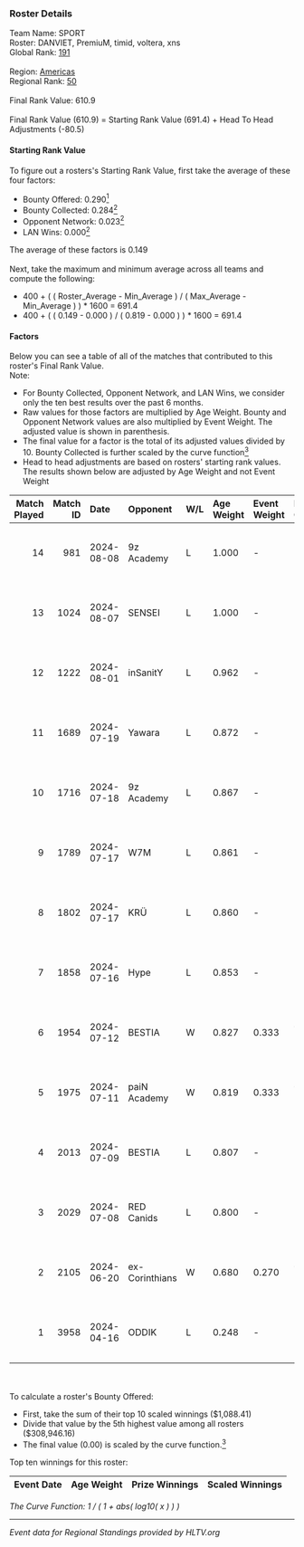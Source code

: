 ### Roster Details<br />
Team Name: SPORT<br />
Roster: DANVIET, PremiuM, timid, voltera, xns<br />
Global Rank: [191](../../standings_global_2024_09_06.md)<br />
<br />
Region: [Americas]( ../../standings_americas_2024_09_06.md)<br />
Regional Rank: [50]( ../../standings_americas_2024_09_06.md)<br />
<br />
Final Rank Value:  610.9<br />
<br />
Final Rank Value (610.9) = Starting Rank Value (691.4) + Head To Head Adjustments (-80.5)<br />

#### Starting Rank Value<br />
To figure out a rosters's Starting Rank Value, first take the average of these four factors:<br />
- Bounty Offered: 0.290[<sup>1</sup>](#table2)
- Bounty Collected: 0.284[<sup>2</sup>](#table1)
- Opponent Network: 0.023[<sup>2</sup>](#table1)
- LAN Wins: 0.000[<sup>2</sup>](#table1)

The average of these factors is 0.149<br />
<br />
Next, take the maximum and minimum average across all teams and compute the following:<br />
- 400 + ( ( Roster_Average - Min_Average ) / ( Max_Average - Min_Average ) ) * 1600 = 691.4
- 400 + ( ( 0.149 - 0.000 ) / ( 0.819 - 0.000 ) ) * 1600 = 691.4


#### Factors<br />
Below you can see a table of all of the matches that contributed to this roster's Final Rank Value.<br />
Note:<br />

- For Bounty Collected, Opponent Network, and LAN Wins, we consider only the ten best results over the past 6 months.
- Raw values for those factors are multiplied by Age Weight. Bounty and Opponent Network values are also multiplied by Event Weight. The adjusted value is shown in parenthesis.
- The final value for a factor is the total of its adjusted values divided by 10. Bounty Collected is further scaled by the curve function[<sup>3</sup>](#curveFunction)
- Head to head adjustments are based on rosters' starting rank values. The results shown below are adjusted by Age Weight and not Event Weight
<span id="table1"></span><br />


| Match Played | Match ID | Date       | Opponent       | W/L | Age Weight | Event Weight | Bounty Collected | Opponent Network | LAN Wins  | H2H Adj. | Roster                                 |
| -: | -: | :- | :- | :- | :- | :- | :- | :- | :- | -: | :- |
|           14 |      981 | 2024-08-08 | 9z Academy     | L   | 1.000      | -            | -                | -                | -         |   -20.64 | DANVIET, PremiuM, timid, voltera, xns  |
|           13 |     1024 | 2024-08-07 | SENSEI         | L   | 1.000      | -            | -                | -                | -         |   -12.64 | DANVIET, PremiuM, timid, voltera, xns  |
|           12 |     1222 | 2024-08-01 | inSanitY       | L   | 0.962      | -            | -                | -                | -         |    -4.94 | DANVIET, PremiuM, timid, voltera, xns  |
|           11 |     1689 | 2024-07-19 | Yawara         | L   | 0.872      | -            | -                | -                | -         |   -20.04 | DANVIET, PremiuM, timid, voltera, xns  |
|           10 |     1716 | 2024-07-18 | 9z Academy     | L   | 0.867      | -            | -                | -                | -         |   -20.05 | DANVIET, PremiuM, timid, voltera, xns  |
|            9 |     1789 | 2024-07-17 | W7M            | L   | 0.861      | -            | -                | -                | -         |   -10.19 | DANVIET, PremiuM, timid, voltera, xns  |
|            8 |     1802 | 2024-07-17 | KRÜ            | L   | 0.860      | -            | -                | -                | -         |    -7.95 | DANVIET, PremiuM, timid, voltera, xns  |
|            7 |     1858 | 2024-07-16 | Hype           | L   | 0.853      | -            | -                | -                | -         |    -8.07 | DANVIET, PremiuM, timid, voltera, xns  |
|            6 |     1954 | 2024-07-12 | BESTIA         | W   | 0.827      | 0.333        | 0.106 (0.029)    | 0.833 (0.230)    | 0 (0.000) |    21.42 | DANVIET, PremiuM, timid, voltera, xns  |
|            5 |     1975 | 2024-07-11 | paiN Academy   | W   | 0.819      | 0.333        | 0.000 (0.000)    | 0.000 (0.000)    | 0 (0.000) |     4.17 | DANVIET, PremiuM, timid, voltera, xns  |
|            4 |     2013 | 2024-07-09 | BESTIA         | L   | 0.807      | -            | -                | -                | -         |    -3.95 | DANVIET, PremiuM, timid, voltera, xns  |
|            3 |     2029 | 2024-07-08 | RED Canids     | L   | 0.800      | -            | -                | -                | -         |    -2.88 | DANVIET, PremiuM, timid, voltera, xns  |
|            2 |     2105 | 2024-06-20 | ex-Corinthians | W   | 0.680      | 0.270        | 0.003 (0.001)    | 0.000 (0.000)    | 0 (0.000) |     5.97 | DANVIET, farias, PremiuM, voltera, xns |
|            1 |     3958 | 2024-04-16 | ODDIK          | L   | 0.248      | -            | -                | -                | -         |    -0.68 | DANVIET, farias, PremiuM, voltera, xns |

<br />
<span id="table2"></span><br />
To calculate a roster's Bounty Offered:<br />

- First, take the sum of their top 10 scaled winnings ($1,088.41)
- Divide that value by the 5th highest value among all rosters ($308,946.16)
- The final value (0.00) is scaled by the curve function.[<sup>3</sup>](#curveFunction)

Top ten winnings for this roster:<br />

| Event Date | Age Weight | Prize Winnings | Scaled Winnings |
| :- | -: | :- | :- |


<span id="curveFunction"></span>_The Curve Function: 1 / ( 1 + abs( log10( x ) ) )_<br />

---
_Event data for Regional Standings provided by HLTV.org_<br />
